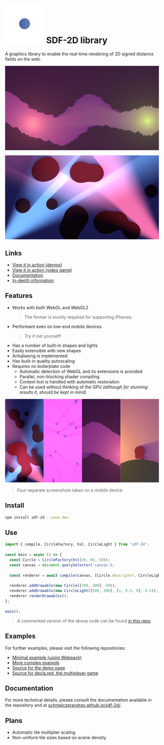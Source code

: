 # ![SDF-2D logo](media/logo-colored.svg) SDF-2D library

A graphics library to enable the real-time rendering of 2D signed distance fields on the web.

![screenshot of a bumpy tunnel](media/tunnels-screenshot.png)

![screenshot of merging circles](media/circles-screenshot.png)

## Links

- [View it in action (demos)](https://sdf2d.schmelczer.dev)
- [View it in action (video game)](https://decla.red)
- [Documentation](https://schmelczerandras.github.io/sdf-2d/)
- [In-depth information](https://github.com/schmelczerandras/sdf-2d/blob/master/media/thesis-andras-schmelczer.pdf)

## Features

- Works with both WebGL and WebGL2
  > The former is mostly required for supporting iPhones.
- Performant even on low-end mobile devices
  > Try it out yourself!
- Has a number of built-in shapes and lights
- Easily extensible with new shapes
- Antialiasing is implemented
- Has built-in quality autoscaling
- Requires no boilerplate code
  - Automatic detection of WebGL and its extensions is provided
  - Parallel, non-blocking shader compiling
  - Context lost is handled with automatic restoration
  - Can be used without thinking of the GPU _(although for stunning results it, should be kept in mind)_

![four screenshots from mobiles](media/mobile-screenshots.png)

> Four separate screenshots taken on a mobile device

## Install

```sh
npm install sdf-2d --save-dev
```

## Use

```js
import { compile, CircleFactory, hsl, CircleLight } from 'sdf-2d';

const main = async () => {
  const Circle = CircleFactory(hsl(30, 66, 50));
  const canvas = document.querySelector('canvas');

  const renderer = await compile(canvas, [Circle.descriptor, CircleLight.descriptor]);

  renderer.addDrawable(new Circle([200, 200], 50));
  renderer.addDrawable(new CircleLight([500, 300], [1, 0.5, 0], 0.5));
  renderer.renderDrawables();
};

main();
```

> A commented version of the above code can be found [in this repo](https://github.com/schmelczerandras/sdf-2d-minimal-example).

## Examples

For further examples, please visit the following repositories:

- [Minimal example (using Webpack)](https://github.com/schmelczerandras/sdf-2d-minimal-example)
- [More complex example](https://github.com/schmelczerandras/sdf-2d-minimal-example)
- [Source for the demo page](https://github.com/schmelczerandras/sdf-2d-demo)
- [Source for decla.red, the multiplayer game](https://github.com/schmelczerandras/decla.red)

## Documentation

For more technical details, please consult the documentation available in the repository and at [schmelczerandras.github.io/sdf-2d/](https://schmelczerandras.github.io/sdf-2d/).

## Plans

- Automatic tile multiplier scaling
- Non-uniform tile sizes based on scene density
